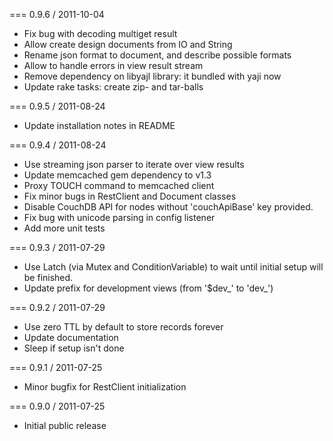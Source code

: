 === 0.9.6 / 2011-10-04

* Fix bug with decoding multiget result
* Allow create design documents from IO and String
* Rename json format to document, and describe possible formats
* Allow to handle errors in view result stream
* Remove dependency on libyajl library: it bundled with yaji now
* Update rake tasks: create zip- and tar-balls

=== 0.9.5 / 2011-08-24

* Update installation notes in README

=== 0.9.4 / 2011-08-24

* Use streaming json parser to iterate over view results
* Update memcached gem dependency to v1.3
* Proxy TOUCH command to memcached client
* Fix minor bugs in RestClient and Document classes
* Disable CouchDB API for nodes without 'couchApiBase' key provided.
* Fix bug with unicode parsing in config listener
* Add more unit tests

=== 0.9.3 / 2011-07-29

* Use Latch (via Mutex and ConditionVariable) to wait until initial
  setup will be finished.
* Update prefix for development views (from '$dev_' to 'dev_')

=== 0.9.2 / 2011-07-29

* Use zero TTL by default to store records forever
* Update documentation
* Sleep if setup isn't done


=== 0.9.1 / 2011-07-25

* Minor bugfix for RestClient initialization

=== 0.9.0 / 2011-07-25

* Initial public release
